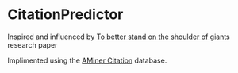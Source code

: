 # CitationPredictor

Inspired and influenced by [To better stand on the shoulder of giants](https://dl.acm.org/doi/abs/10.1145/2232817.2232831) research paper

Implimented using the [AMiner Citation](https://www.aminer.org/citation) database.
